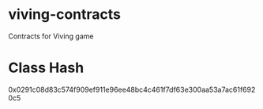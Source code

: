 # viving-contracts
Contracts for Viving game

# Class Hash

0x0291c08d83c574f909ef911e96ee48bc4c461f7df63e300aa53a7ac61f6920c5